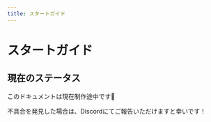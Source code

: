 ```yaml
---
title: スタートガイド
---
```


# スタートガイド

## 現在のステータス

このドキュメントは現在制作途中です🙇

不具合を発見した場合は、Discordにてご報告いただけますと幸いです！
